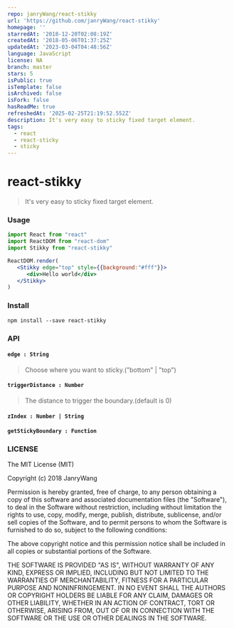```yaml
---
repo: janryWang/react-stikky
url: 'https://github.com/janryWang/react-stikky'
homepage: ''
starredAt: '2018-12-20T02:08:19Z'
createdAt: '2018-05-06T01:37:25Z'
updatedAt: '2023-03-04T04:48:56Z'
language: JavaScript
license: NA
branch: master
stars: 5
isPublic: true
isTemplate: false
isArchived: false
isFork: false
hasReadMe: true
refreshedAt: '2025-02-25T21:19:52.552Z'
description: It's very easy to sticky fixed target element.
tags:
  - react
  - react-sticky
  - sticky
---
```


# react-stikky

> It's very easy to sticky fixed target element.

### Usage

```jsx
import React from "react"
import ReactDOM from "react-dom"
import Stikky from "react-stikky"

ReactDOM.render(
   <Stikky edge="top" style={{background:"#fff"}}>
      <div>Hello world</div>
   </Stikky>
)

```



### Install

```
npm install --save react-stikky
```

### API

#### `edge : String`

> Choose where you want to sticky.("bottom" | "top")

#### `triggerDistance : Number`

> The distance to trigger the boundary.(default is 0)

#### `zIndex : Number | String`

#### `getStickyBoundary : Function`



### LICENSE

The MIT License (MIT)

Copyright (c) 2018 JanryWang

Permission is hereby granted, free of charge, to any person obtaining a copy of this software and associated documentation files (the "Software"), to deal in the Software without restriction, including without limitation the rights to use, copy, modify, merge, publish, distribute, sublicense, and/or sell copies of the Software, and to permit persons to whom the Software is furnished to do so, subject to the following conditions:

The above copyright notice and this permission notice shall be included in all copies or substantial portions of the Software.

THE SOFTWARE IS PROVIDED "AS IS", WITHOUT WARRANTY OF ANY KIND, EXPRESS OR IMPLIED, INCLUDING BUT NOT LIMITED TO THE WARRANTIES OF MERCHANTABILITY, FITNESS FOR A PARTICULAR PURPOSE AND NONINFRINGEMENT. IN NO EVENT SHALL THE AUTHORS OR COPYRIGHT HOLDERS BE LIABLE FOR ANY CLAIM, DAMAGES OR OTHER LIABILITY, WHETHER IN AN ACTION OF CONTRACT, TORT OR OTHERWISE, ARISING FROM, OUT OF OR IN CONNECTION WITH THE SOFTWARE OR THE USE OR OTHER DEALINGS IN THE SOFTWARE.
